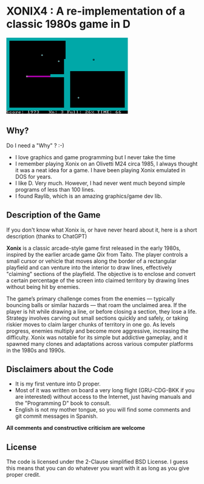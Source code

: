 # XONIX4 : A re-implementation of a classic 1980s game in D

![Sample Xonix Game screen](img/xonix1.png)

## Why?

Do I need a "Why" ? :-)

- I love graphics and game programming but I never take the time
- I remember playing Xonix on an Olivetti M24 circa 1985, I always thought it was a neat idea for a game. I have been playing Xonix emulated in DOS for years.
- I like D. Very much. However, I had never went much beyond simple programs of less than 100 lines.
- I found Raylib, which is an amazing graphics/game dev lib.

## Description of the Game

If you don't know what Xonix is, or have never heard about it, here is a short description (thanks to ChatGPT)

**Xonix** is a classic arcade-style game first released in the early 1980s, inspired by the earlier arcade game *Qix* from Taito. The player controls a small cursor or vehicle that moves along the border of a rectangular playfield and can venture into the interior to draw lines, effectively "claiming" sections of the playfield. The objective is to enclose and convert a certain percentage of the screen into claimed territory by drawing lines without being hit by enemies.

The game’s primary challenge comes from the enemies — typically bouncing balls or similar hazards — that roam the unclaimed area. If the player is hit while drawing a line, or before closing a section, they lose a life. Strategy involves carving out small sections quickly and safely, or taking riskier moves to claim larger chunks of territory in one go. As levels progress, enemies multiply and become more aggressive, increasing the difficulty. Xonix was notable for its simple but addictive gameplay, and it spawned many clones and adaptations across various computer platforms in the 1980s and 1990s.

## Disclaimers about the Code

- It is my first venture into D proper.
- Most of it was written on board a very long flight (GRU-CDG-BKK if you are interested) without access to the Internet, just having manuals and the "Programming D" book to consult.
- English is not my mother tongue, so you will find some comments and git commit messages in Spanish.

**All comments and constructive criticism are welcome**

## License

The code is licensed under the 2-Clause simplified BSD License. I guess this means that you can do whatever you want with it as long as you give proper credit.
